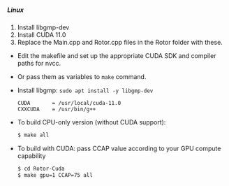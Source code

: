 ##### Linux

1. Install libgmp-dev
2. Install CUDA 11.0
3. Replace the Main.cpp and Rotor.cpp files in the Rotor folder with these.

 - Edit the makefile and set up the appropriate CUDA SDK and compiler paths for nvcc. 
 - Or pass them as variables to `make` command.
 - Install libgmp: ```sudo apt install -y libgmp-dev```


    ```make
    CUDA       = /usr/local/cuda-11.0
    CXXCUDA    = /usr/bin/g++
    ```
 - To build CPU-only version (without CUDA support):
    ```sh
    $ make all
    ```
 - To build with CUDA: pass CCAP value according to your GPU compute capability
    ```sh
    $ cd Rotor-Cuda
    $ make gpu=1 CCAP=75 all
    ```

